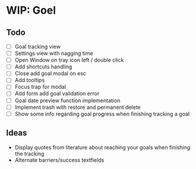 # WIP: Goel

## Todo

- [ ] Goal tracking view
- [ ] Settings view with nagging time
- [ ] Open Window on tray icon left / double click
- [ ] Add shortcuts handling
- [ ] Close add goal modal on esc
- [ ] Add tooltips
- [ ] Focus trap for modal
- [ ] Add form add goal validation error
- [ ] Goal date preview function implementation
- [ ] Implement trash with restore and permanent delete
- [ ] Show some info regarding goal progress when finishing tracking a goal

## Ideas

- Display quotes from literature about reaching your goals when finishing the tracking
- Alternate barriers/success textfields
